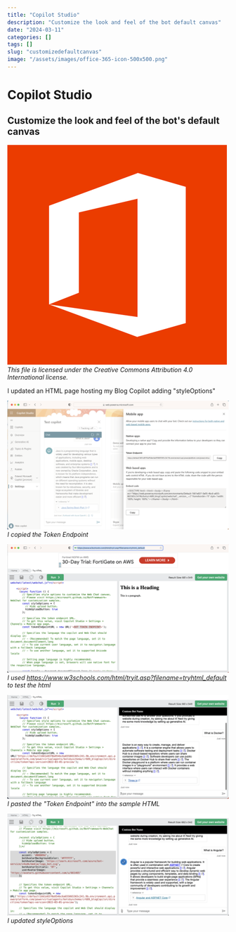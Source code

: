 ```yaml
---
title: "Copilot Studio"
description: "Customize the look and feel of the bot default canvas"
date: "2024-03-11"
categories: []
tags: []
slug: "customizedefaultcanvas"
image: "/assets/images/office-365-icon-500x500.png"
---
```


# Copilot Studio

## Customize the look and feel of the bot's default canvas

![](/assets/images/customizedefaultcanvas/office-365-icon-500x500.png)
*This file is licensed under the Creative Commons Attribution 4.0 International license.*


I updated an HTML page hosting my Blog Copilot adding "styleOptions"

![](/assets/images/customizedefaultcanvas/screenshot-2024-03-11-at-6.16.10-pm-1536x893.png)
*I copied the Token Endpoint*

![](/assets/images/customizedefaultcanvas/screenshot-2024-03-11-at-7.03.22-pm-1536x890.png)
*I used https://www.w3schools.com/html/tryit.asp?filename=tryhtml_default to test the html*

![](/assets/images/customizedefaultcanvas/screenshot-2024-03-11-at-7.04.53-pm-1536x721.png)
*I pasted the "Token Endpoint" into the sample HTML*

![](/assets/images/customizedefaultcanvas/screenshot-2024-03-11-at-7.39.06-pm-1536x709.png)
*I updated styleOptions*